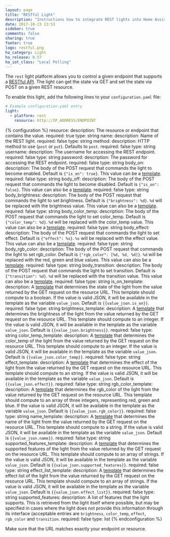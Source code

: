```yaml
---
layout: page
title: "RESTful Light"
description: "Instructions how to integrate REST lights into Home Assistant."
date: 2017-10-23 13:53
sidebar: true
comments: false
sharing: true
footer: true
logo: restful.png
ha_category: Light
ha_release: 0.57
ha_iot_class: "Local Polling"
---
```



The `rest` light platform allows you to control a given endpoint that supports a [RESTful API](https://en.wikipedia.org/wiki/Representational_state_transfer). The light can get the state via GET and set the state via POST on a given REST resource.

To enable this light, add the following lines to your `configuration.yaml` file:

```yaml
# Example configuration.yaml entry
light:
  - platform: rest
    resource: http://IP_ADDRESS/ENDPOINT
```

{% configuration %}
  resource:
    description: The resource or endpoint that contains the value.
    required: true
    type: string
  name:
    description: Name of the REST light.
    required: false
    type: string
  method:
    description: HTTP method to use (`post` or `put`). Defaults to `post`.
    required: false
    type: string
  username:
    description: The username for accessing the REST endpoint.
    required: false
    type: string
  password:
    description: The password for accessing the REST endpoint.
    required: false
    type: string
  body_on:
    description: The body of the POST request that commands the light to become enabled. Default is `{"is_on": true}`. This value can be a [template](/topics/templating/).
    required: false
    type: string
  body_off:
    description: The body of the POST request that commands the light to become disabled. Default is `{"is_on": false}`. This value can also be a [template](/topics/templating/).
    required: false
    type: string
  body_brightness:
    description: The body of the POST request that commands the light to set brightness. Default is `{"brightness": %d}`. `%d` will be replaced with the brightness value. This value can also be a [template](/topics/templating/).
    required: false
    type: string
  body_color_temp:
    description: The body of the POST request that commands the light to set color_temp. Default is `{"color_temp": %d}`. `%d` will be replaced with the color_temp value. This value can also be a [template](/topics/templating/).
    required: false
    type: string
  body_effect:
    description: The body of the POST request that commands the light to set effect. Default is `{"effect": %s}`. `%s` will be replaced with the effect value. This value can also be a [template](/topics/templating/).
    required: false
    type: string
  body_rgb_color:
    description: The body of the POST request that commands the light to set rgb_color. Default is `{"rgb_color": [%d, %d, %d]}`. `%d` will be replaced with the red, green and blue values. This value can also be a [template](/topics/templating/).
    required: false
    type: string
  body_transition:
    description: The body of the POST request that commands the light to set transition. Default is `{"transition": %d}`. `%d` will be replaced with the transition value. This value can also be a [template](/topics/templating/).
    required: false
    type: string
  is_on_template:
    description: A [template](/docs/configuration/templating/#processing-incoming-data) that determines the state of the light from the value returned by the GET
     request on the resource URL. This template should compute to a boolean. If the value is valid JSON, it will be available in the template as the variable `value_json`. Default is `{{value_json.is_on}}`.
    required: false
    type: string
  brightness_template:
    description: A [template](/docs/configuration/templating/#processing-incoming-data) that determines the brightness of the light from the value returned by the GET
 request on the resource URL. This template should compute to an integer. If the value is valid JSON, it will be available in the template as the variable `value_json`. Default is `{{value_json.brightness}}`.
    required: false
    type: string
  color_temp_template:
    description: A [template](/docs/configuration/templating/#processing-incoming-data) that determines the color_temp of the light from the value returned by the GET
 request on the resource URL. This template should compute to an integer. If the value is valid JSON, it will be available in the template as the variable `value_json`. Default is `{{value_json.color_temp}}`.
    required: false
    type: string
  effect_template:
    description: A [template](/docs/configuration/templating/#processing-incoming-data) that determines the effect of the light from the value returned by the GET
request on the resource URL. This template should compute to an string. If the value is valid JSON, it will be available in the template as the variable `value_json`. Default is `{{value_json.effect}}`.
    required: false
    type: string
  rgb_color_template:
    description: A [template](/docs/configuration/templating/#processing-incoming-data) that determines the rgb_color of the light from the value returned by the GET
  request on the resource URL. This template should compute to an array of three integers, representing red, green and blue. If the value is valid JSON, it will be available in the template as the variable `value_json`. Default is `{{value_json.rgb_color}}`.
    required: false
    type: string
  name_template:
    description: A [template](/docs/configuration/templating/#processing-incoming-data) that determines the name of the light from the value returned by the GET
request on the resource URL. This template should compute to a string. If the value is valid JSON, it will be available in the template as the variable `value_json`. Default is `{{value_json.name}}`.
    required: false
    type: string
  supported_features_template:
    description: A [template](/docs/configuration/templating/#processing-incoming-data) that determines the supported features of the light from the value returned by the GET
request on the resource URL. This template should compute to an array of strings. If the value is valid JSON, it will be available in the template as the variable `value_json`. Default is `{{value_json.supported_features}}`.
    required: false
    type: string
  effect_list_template:
    description: A [template](/docs/configuration/templating/#processing-incoming-data) that determines the effect list of the light from the value returned by the GET
request on the resource URL. This template should compute to an array of strings. If the value is valid JSON, it will be available in the template as the variable `value_json`. Default is `{{value_json.effect_list}}`.
    required: false
    type: string
  supported_features:
    description: A list of features that the light supports. This is retrieved from the light itself where possible, but may be specified in cases where the light does not provide this information through its interface (acceptable entries are `brightness`, `color_temp`, `effect`, `rgb_color` and `transition`.
    required: false
    type: list
{% endconfiguration %}

<p class='note warning'>
Make sure that the URL matches exactly your endpoint or resource.
</p>
